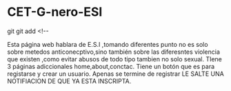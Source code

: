 # CET-G-nero-ESI
git <!-- Inicialización-->
git add <!--


Esta página web hablara de E.S.I ,tomando diferentes punto  no es solo sobre metedos anticonecptivo,sino también sobre las diferesntes violencia que existen ,como evitar abusos de todo tipo tambien no solo sexual.
TIene 3 páginas adiccionales home,about,conctac.
Tiene un botón que es para registarse y crear un usuario. Apenas se termine de registrar LE SALTE UNA NOTIFIACION DE QUE YA ESTA INSCRIPTA.
 


